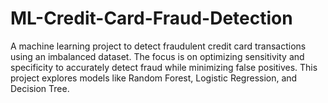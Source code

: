 # ML-Credit-Card-Fraud-Detection
A machine learning project to detect fraudulent credit card transactions using an imbalanced dataset. The focus is on optimizing sensitivity and specificity to accurately detect fraud while minimizing false positives. This project explores models like Random Forest, Logistic Regression, and Decision Tree.
